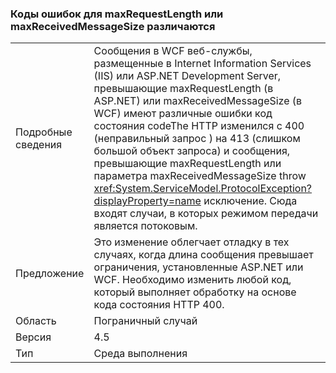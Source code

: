 ### <a name="error-codes-for-maxrequestlength-or-maxreceivedmessagesize-are-different"></a>Коды ошибок для maxRequestLength или maxReceivedMessageSize различаются

|   |   |
|---|---|
|Подробные сведения|Сообщения в WCF веб-службы, размещенные в Internet Information Services (IIS) или ASP.NET Development Server, превышающие maxRequestLength (в ASP.NET) или maxReceivedMessageSize (в WCF) имеют различные ошибки код состояния codeThe HTTP изменился с 400 (неправильный запрос ) на 413 (слишком большой объект запроса) и сообщения, превышающие maxRequestLength или параметра maxReceivedMessageSize throw <xref:System.ServiceModel.ProtocolException?displayProperty=name> исключение. Сюда входят случаи, в которых режимом передачи является потоковым.|
|Предложение|Это изменение облегчает отладку в тех случаях, когда длина сообщения превышает ограничения, установленные ASP.NET или WCF. Необходимо изменить любой код, который выполняет обработку на основе кода состояния HTTP 400.|
|Область|Пограничный случай|
|Версия|4.5|
|Тип|Среда выполнения|

